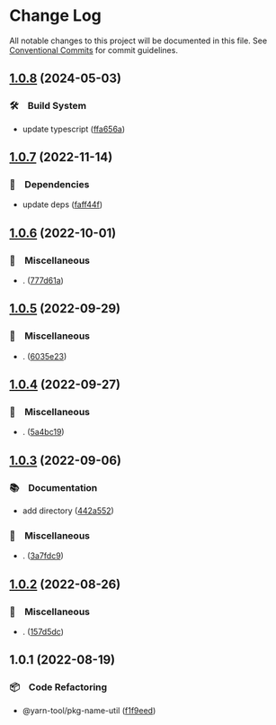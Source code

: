 # Change Log

All notable changes to this project will be documented in this file.
See [Conventional Commits](https://conventionalcommits.org) for commit guidelines.

## [1.0.8](https://github.com/bluelovers/ws-yarn-workspaces/compare/@yarn-tool/pkg-name-util@1.0.7...@yarn-tool/pkg-name-util@1.0.8) (2024-05-03)



### 🛠　Build System

* update typescript ([ffa656a](https://github.com/bluelovers/ws-yarn-workspaces/commit/ffa656aefe53966db445d52234eb0efe4651e3dd))



## [1.0.7](https://github.com/bluelovers/ws-yarn-workspaces/compare/@yarn-tool/pkg-name-util@1.0.6...@yarn-tool/pkg-name-util@1.0.7) (2022-11-14)



### 📌　Dependencies

* update deps ([faff44f](https://github.com/bluelovers/ws-yarn-workspaces/commit/faff44f1f5ad5066c747ea8d5d66fa10049c17fe))



## [1.0.6](https://github.com/bluelovers/ws-yarn-workspaces/compare/@yarn-tool/pkg-name-util@1.0.5...@yarn-tool/pkg-name-util@1.0.6) (2022-10-01)



### 🔖　Miscellaneous

* . ([777d61a](https://github.com/bluelovers/ws-yarn-workspaces/commit/777d61af255146b2b1b1f364587c36a0f5bfc00c))



## [1.0.5](https://github.com/bluelovers/ws-yarn-workspaces/compare/@yarn-tool/pkg-name-util@1.0.4...@yarn-tool/pkg-name-util@1.0.5) (2022-09-29)



### 🔖　Miscellaneous

* . ([6035e23](https://github.com/bluelovers/ws-yarn-workspaces/commit/6035e2399f4f5a5f5e5ac56309b6dc37ffe91389))



## [1.0.4](https://github.com/bluelovers/ws-yarn-workspaces/compare/@yarn-tool/pkg-name-util@1.0.3...@yarn-tool/pkg-name-util@1.0.4) (2022-09-27)



### 🔖　Miscellaneous

* . ([5a4bc19](https://github.com/bluelovers/ws-yarn-workspaces/commit/5a4bc19a0a279a49e752d776279165e14c402427))



## [1.0.3](https://github.com/bluelovers/ws-yarn-workspaces/compare/@yarn-tool/pkg-name-util@1.0.2...@yarn-tool/pkg-name-util@1.0.3) (2022-09-06)



### 📚　Documentation

* add directory ([442a552](https://github.com/bluelovers/ws-yarn-workspaces/commit/442a55232619f7fe2b9bad6f8eccfffc4f8f47d2))


### 🔖　Miscellaneous

* . ([3a7fdc9](https://github.com/bluelovers/ws-yarn-workspaces/commit/3a7fdc924ada93b1d0ac0160f8d77e46ff060588))



## [1.0.2](https://github.com/bluelovers/ws-yarn-workspaces/compare/@yarn-tool/pkg-name-util@1.0.1...@yarn-tool/pkg-name-util@1.0.2) (2022-08-26)



### 🔖　Miscellaneous

* . ([157d5dc](https://github.com/bluelovers/ws-yarn-workspaces/commit/157d5dc8959261d9326f6e633987182898ae9670))



## 1.0.1 (2022-08-19)


### 📦　Code Refactoring

* @yarn-tool/pkg-name-util ([f1f9eed](https://github.com/bluelovers/ws-yarn-workspaces/commit/f1f9eeda368678d4972235e40518491496a5cf95))
